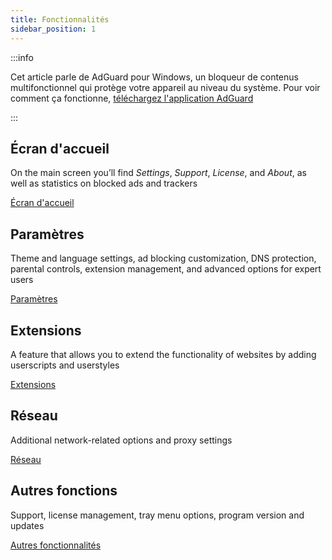 ```yaml
---
title: Fonctionnalités
sidebar_position: 1
---
```


:::info

Cet article parle de AdGuard pour Windows, un bloqueur de contenus multifonctionnel qui protège votre appareil au niveau du système. Pour voir comment ça fonctionne, [téléchargez l'application AdGuard](https://agrd.io/download-kb-adblock)

:::

## Écran d'accueil

On the main screen you’ll find _Settings_, _Support_, _License_, and _About_, as well as statistics on blocked ads and trackers

[Écran d'accueil](/adguard-for-windows/features/home-screen/)

## Paramètres

Theme and language settings, ad blocking customization, DNS protection, parental controls, extension management, and advanced options for expert users

[Paramètres](/adguard-for-windows/features/settings/)

## Extensions

A feature that allows you to extend the functionality of websites by adding userscripts and userstyles

[Extensions](/adguard-for-windows/features/extensions/)

## Réseau

Additional network-related options and proxy settings

[Réseau](/adguard-for-windows/features/network/)

## Autres fonctions

Support, license management, tray menu options, program version and updates

[Autres fonctionnalités](/adguard-for-windows/features/others/)
